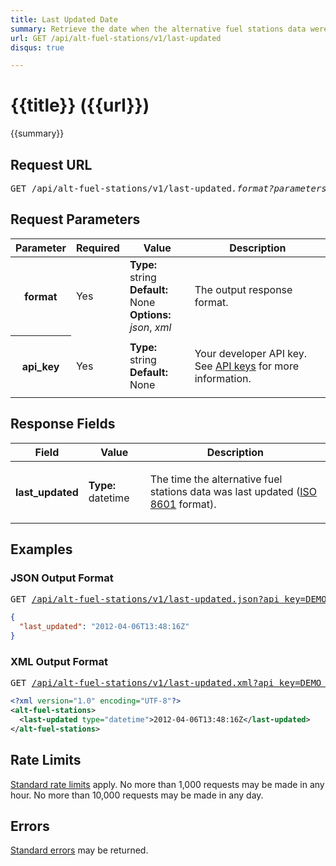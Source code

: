 ```yaml
---
title: Last Updated Date
summary: Retrieve the date when the alternative fuel stations data were last updated.
url: GET /api/alt-fuel-stations/v1/last-updated
disqus: true

---
```


# {{title}} <span class="url">({{url}})</span>
{{summary}}

<ul id="toc"></ul>

## Request URL

<pre>GET /api/alt-fuel-stations/v1/last-updated<em>.format?parameters</em></pre>

## Request Parameters

<table border="0" cellpadding="0" cellspacing="0" class="doc-parameters">
  <thead>
    <tr>
      <th class="doc-parameters-name" scope="col">Parameter</th>
      <th class="doc-parameters-required" scope="col">Required</th>
      <th class="doc-parameters-value" scope="col">Value</th>
      <th class="doc-parameters-description" scope="col">Description</th>
    </tr>
  </thead>
  <tbody>
    <tr>
      <th class="doc-parameter-name" scope="row">format</th>
      <td class="doc-parameter-required">Yes</td>
      <td class="doc-parameter-value">
        <div class="doc-parameter-value-field">
          <strong>Type:</strong> string
        </div>
        <div class="doc-parameter-value-field">
          <strong>Default:</strong> None
        </div>
        <div class="doc-parameter-value-field">
          <strong>Options:</strong> <em>json</em>, <em>xml</em>
        </div>
      </td>
      <td class="doc-parameter-description">
        <p>The output response format.</p>
      </td>
    </tr>
    <tr>
      <th class="doc-parameter-name" scope="row">api_key</th>
      <td class="doc-parameter-required">Yes</td>
      <td class="doc-parameter-value">
        <div class="doc-parameter-value-field">
          <strong>Type:</strong> string
        </div>
        <div class="doc-parameter-value-field">
          <strong>Default:</strong> None
        </div>
      </td>
      <td class="doc-parameter-description">
        <p>Your developer API key. See <a href="/docs/api-key/">API keys</a> for more information.</p>
      </td>
    </tr>
  </tbody>
</table>

## Response Fields

<table border="0" cellpadding="0" cellspacing="0" class="doc-parameters">
  <thead>
    <tr>
      <th class="doc-parameters-name" scope="col">Field</th>
      <th class="doc-parameters-value" scope="col">Value</th>
      <th class="doc-parameters-description" scope="col">Description</th>
    </tr>
  </thead>
  <tbody>
    <tr>
      <th class="doc-parameter-name" scope="row">last_updated</th>
      <td class="doc-parameter-value">
        <div class="doc-parameter-value-field">
          <strong>Type:</strong> datetime
        </div>
        <div class="doc-parameter-value-field"></div>
      </td>
      <td class="doc-parameter-description">
        <p>The time the alternative fuel stations data was last updated (<a href="http://en.wikipedia.org/wiki/ISO_8601">ISO 8601</a> format).</p>
      </td>
    </tr>
  </tbody>
</table>

## Examples

### JSON Output Format

<pre>GET <a href="http://developer.nrel.gov/api/alt-fuel-stations/v1/last-updated.json?api_key=DEMO_KEY">/api/alt-fuel-stations/v1/last-updated.json?api_key=DEMO_KEY</a></pre>

```json
{
  "last_updated": "2012-04-06T13:48:16Z"
}
```

### XML Output Format

<pre>GET <a href="http://developer.nrel.gov/api/alt-fuel-stations/v1/last-updated.xml?api_key=DEMO_KEY">/api/alt-fuel-stations/v1/last-updated.xml?api_key=DEMO_KEY</a></pre>

```xml
<?xml version="1.0" encoding="UTF-8"?>
<alt-fuel-stations>
  <last-updated type="datetime">2012-04-06T13:48:16Z</last-updated>
</alt-fuel-stations>
```

## Rate Limits

[Standard rate limits](/docs/rate-limits) apply. No more than 1,000 requests may be made in any hour. No more than 10,000 requests may be made in any day.

## Errors

[Standard errors](/docs/errors) may be returned.
